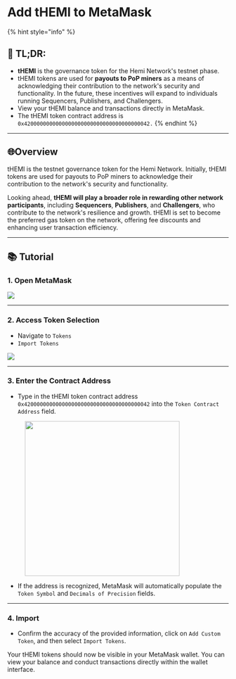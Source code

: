 # Add tHEMI to MetaMask

{% hint style="info" %}
## 📜 **TL;DR:**

* **tHEMI** is the governance token for the Hemi Network's testnet phase.
* tHEMI tokens are used for **payouts to PoP miners** as a means of acknowledging their contribution to the network's security and functionality. In the future, these incentives will expand to individuals running Sequencers, Publishers, and Challengers.
* View your tHEMI balance and transactions directly in MetaMask.
* The tHEMI token contract address is `0x4200000000000000000000000000000000000042.`
{% endhint %}

***

## 🌐Overview

tHEMI is the testnet governance token for the Hemi Network. Initially, tHEMI tokens are used for payouts to PoP miners to acknowledge their contribution to the network's security and functionality.

Looking ahead, **tHEMI will play a broader role in rewarding other network participants**, including **Sequencers**, **Publishers**, and **Challengers**, who contribute to the network's resilience and growth. tHEMI is set to become the preferred gas token on the network, offering fee discounts and enhancing user transaction efficiency.

***

## 📚 Tutorial

### 1. Open MetaMask

![](<../../../.gitbook/assets/1 (1).png>)

***

### 2. Access Token Selection

* Navigate to `Tokens`
* `Import Tokens`

![](<../../../.gitbook/assets/2 (1).png>)

***

### 3. **Enter the Contract Address**

* Type in the tHEMI token contract address `0x4200000000000000000000000000000000000042` into the `Token Contract Address` field.

<figure><img src="../../../.gitbook/assets/3 (1).png" alt="" width="352"><figcaption></figcaption></figure>

* If the address is recognized, MetaMask will automatically populate the `Token Symbol` and `Decimals of Precision` fields.

***

### 4. Import

* Confirm the accuracy of the provided information, click on `Add Custom Token`, and then select `Import Tokens`.

Your tHEMI tokens should now be visible in your MetaMask wallet. You can view your balance and conduct transactions directly within the wallet interface.
